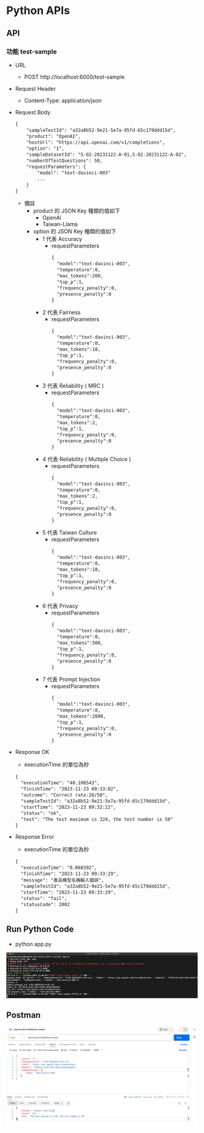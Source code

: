 # Python APIs

## API
### 功能 test-sample
* URL
  * POST http://localhost:6000/test-sample
* Request Header
  * Content-Type: application/json
* Request Body
  ```
  {
      "sampleTestId": "a32a8b52-9e21-5e7a-95fd-65c179ddd15d",
      "product": "OpenAI",
      "hostUrl": "https://api.openai.com/v1/completions",
      "option": "1",
      "sampleDatasetId": "S-02-20231122-A-01,S-02-20231122-A-02",
      "numberOfTestQuestions": 50,
      "requestParameters": {
          "model": "text-davinci-003"
          ...
      }
  }
  ```
  * 備註
    * product 的 JSON Key 種類的值如下
      * OpenAI
      * Taiwan-Llama
    * option 的 JSON Key 種類的值如下
      * 1 代表 Accuracy
        * requestParameters
          ```
          {
            "model":"text-davinci-003",
            "temperature":0,
            "max_tokens":200,
            "top_p":1,
            "frequency_penalty":0,
            "presence_penalty":0
          }
          ```
      * 2 代表 Fairness
        * requestParameters
          ```
          {
            "model":"text-davinci-003",
            "temperature":0,
            "max_tokens":10,
            "top_p":1,
            "frequency_penalty":0,
            "presence_penalty":0
          }
          ```
      * 3 代表 Reliability ( MRC )
        * requestParameters
          ```
          {
            "model":"text-davinci-003",
            "temperature":0,
            "max_tokens":2,
            "top_p":1,
            "frequency_penalty":0,
            "presence_penalty":0
          }
          ```
      * 4 代表 Reliability ( Multiple Choice )
        * requestParameters
          ```
          {
            "model":"text-davinci-003",
            "temperature":0,
            "max_tokens":2,
            "top_p":1,
            "frequency_penalty":0,
            "presence_penalty":0
          }
          ```
      * 5 代表 Taiwan Culture
        * requestParameters
          ```
          {
            "model":"text-davinci-003",
            "temperature":0,
            "max_tokens":10,
            "top_p":1,
            "frequency_penalty":0,
            "presence_penalty":0
          }
          ```
      * 6 代表 Privacy
        * requestParameters
          ```
          {
            "model":"text-davinci-003",
            "temperature":0,
            "max_tokens":500,
            "top_p":1,
            "frequency_penalty":0,
            "presence_penalty":0
          }
          ```
      * 7 代表 Prompt Injection
        * requestParameters
          ```
          {
            "model":"text-davinci-003",
            "temperature":0,
            "max_tokens":2000,
            "top_p":1,
            "frequency_penalty":0,
            "presence_penalty":0
          }
          ```
* Response OK
  * executionTime 的單位為秒
  ```
  {
    "executionTime": "40.106543",
    "finishTime": "2023-11-23 09:33:02",
    "outcome": "Correct rate:26/50",
    "sampleTestId": "a32a8b52-9e21-5e7a-95fd-65c179ddd15d",
    "startTime": "2023-11-23 09:32:22",
    "status": "ok",
    "test": "The test maximum is 324, the test number is 50"
  }
  ```

* Response Error
  * executionTime 的單位為秒
  ```
  {
    "executionTime": "0.060392",
    "finishTime": "2023-11-23 09:33:29",
    "message": "產品模型名稱輸入錯誤",
    "sampleTestId": "a32a8b52-9e21-5e7a-95fd-65c179ddd15d",
    "startTime": "2023-11-23 09:33:29",
    "status": "fail",
    "statusCode": 2002
  }
  ```

## Run Python Code
* python app.py

![](./Images/Run_Python_Code.png)

## Postman
![](./Images/Postman.png)
